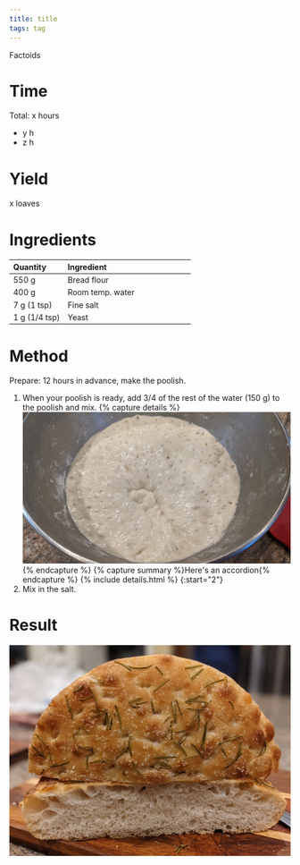 ```yaml
---
title: title
tags: tag
---
```

Factoids

# Time
Total: x hours
- y h
- z h

# Yield
x loaves

# Ingredients

<table>
<colgroup>
<col width="30%" />
<col width="70%" />
</colgroup>
<thead>
<tr class="header">
<th align="left">Quantity</th>
<th align="left">Ingredient</th>
</tr>
</thead>
<tbody>
<tr>
<td markdown="span">550 g
  </td>
<td markdown="span">Bread flour
  </td>
</tr>
<tr>
<td markdown="span">400 g
  </td>
<td markdown="span">Room temp. water
  </td>
</tr>
<tr>
<td markdown="span">7 g (1 tsp)
  </td>
<td markdown="span">Fine salt
  </td>
</tr>
<tr>
<td markdown="span">1 g (1/4 tsp)
  </td>
<td markdown="span">Yeast
  </td>
</tr>
</tbody>
</table>

# Method
Prepare:
12 hours in advance, make the poolish.

1. When your poolish is ready, add 3/4 of the rest of the water (150 g) to the poolish and mix.
{% capture details %}![Image of ripe poolish](/assets/ciabatta/poolish.jpg){% endcapture %}
{% capture summary %}Here's an accordion{% endcapture %}
{% include details.html %}
{:start="2"}
2. Mix in the salt.

# Result
![Rosemary topped focaccia](/assets/focaccia/rosemary_focaccia.jpg)
